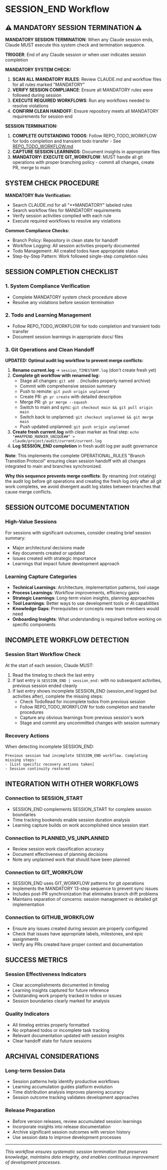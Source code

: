 # SESSION_END Workflow

## ⚠️ MANDATORY SESSION TERMINATION ⚠️

**MANDATORY SESSION TERMINATION**: When any Claude session ends, Claude MUST execute this system check and termination sequence.

**TRIGGER**: End of any Claude session or when user indicates session completion

**MANDATORY SYSTEM CHECK:**
1. **SCAN ALL MANDATORY RULES**: Review CLAUDE.md and workflow files for all rules marked "MANDATORY"
2. **VERIFY SESSION COMPLIANCE**: Ensure all MANDATORY rules were followed during session
3. **EXECUTE REQUIRED WORKFLOWS**: Run any workflows needed to resolve violations
4. **CONFIRM CLEAN HANDOFF**: Ensure repository meets all MANDATORY requirements for session end

**SESSION TERMINATION:**
1. **COMPLETE OUTSTANDING TODOS**: Follow REPO_TODO_WORKFLOW for todo completion and transient todo transfer - See [REPO_TODO_WORKFLOW.md](./REPO_TODO_WORKFLOW.md)
2. **CAPTURE SESSION LEARNINGS**: Document insights in appropriate files
3. **MANDATORY: EXECUTE GIT_WORKFLOW**: MUST handle all git operations with proper branching policy - commit all changes, create PR, merge to main

## SYSTEM CHECK PROCEDURE

**MANDATORY Rule Verification:**
- Search CLAUDE.md for all \"**MANDATORY\" labeled rules
- Search workflow files for MANDATORY requirements  
- Verify session activities complied with each rule
- Execute required workflows to resolve any violations

**Common Compliance Checks:**
- Branch Policy: Repository in clean state for handoff
- Workflow Logging: All session activities properly documented
- Todo Management: All created todos have appropriate status
- Step-by-Step Pattern: Work followed single-step completion rules

## SESSION COMPLETION CHECKLIST

### **1. System Compliance Verification**
- Complete MANDATORY system check procedure above
- Resolve any violations before session termination

### **2. Todo and Learning Management**
- Follow REPO_TODO_WORKFLOW for todo completion and transient todo transfer
- Document session learnings in appropriate docs/ files

### **3. Git Operations and Clean Handoff**
**UPDATED: Optimal audit log workflow to prevent merge conflicts:**

1. **Rename current.log** → `session_TIMESTAMP.log` (don't create fresh yet)
2. **Complete git workflow with renamed log:**
   - Stage all changes: `git add .` (includes properly named archive)
   - Commit with comprehensive session summary
   - Push to remote: `git push origin unplanned`
   - Create PR: `gh pr create` with detailed description
   - Merge PR: `gh pr merge --squash`
   - Switch to main and sync: `git checkout main && git pull origin main`
   - Switch back to unplanned: `git checkout unplanned && git merge main`
   - Push updated unplanned: `git push origin unplanned`
3. **Create fresh current.log** with clean marker as final step: `echo "##APPEND_MARKER_UNIQUE##" > claude/project/audit/current/current.log`
4. **Log SESSION_END completion** in fresh audit log per audit governance

**Note**: This implements the complete OPERATIONAL_RULES "Branch Transition Protocol" ensuring clean session handoff with all changes integrated to main and branches synchronized.

**Why this sequence prevents merge conflicts**: By renaming (not rotating) the audit log before git operations and creating the fresh log only after all git work completes, we avoid divergent audit log states between branches that cause merge conflicts.

## SESSION OUTCOME DOCUMENTATION

### **High-Value Sessions**
For sessions with significant outcomes, consider creating brief session summary:
- Major architectural decisions made
- Key documents created or updated
- Issues created with strategic importance
- Learnings that impact future development approach

### **Learning Capture Categories**
- **Technical Learnings**: Architecture, implementation patterns, tool usage
- **Process Learnings**: Workflow improvements, efficiency gains
- **Strategic Learnings**: Long-term vision insights, planning approaches
- **Tool Learnings**: Better ways to use development tools or AI capabilities
- **Knowledge Gaps**: Prerequisites or concepts new team members would need
- **Onboarding Insights**: What understanding is required before working on specific components

## INCOMPLETE WORKFLOW DETECTION

### **Session Start Workflow Check**
At the start of each session, Claude MUST:
1. Read the timelog to check the last entry
2. If last entry is `SESSION_END | session_end:` with no subsequent activities, previous session ended cleanly
3. If last entry shows incomplete SESSION_END (session_end logged but activities after), complete the missing steps:
   - Check TodoRead for incomplete todos from previous session
   - Follow REPO_TODO_WORKFLOW for todo completion and transfer procedures
   - Capture any obvious learnings from previous session's work
   - Stage and commit any uncommitted changes with session summary

### **Recovery Actions**
When detecting incomplete SESSION_END:
```
Previous session had incomplete SESSION_END workflow. Completing missing steps:
- [List specific recovery actions taken]
- Session continuity restored
```

## INTEGRATION WITH OTHER WORKFLOWS

### **Connection to SESSION_START**
- SESSION_END complements SESSION_START for complete session boundaries
- Time tracking bookends enable session duration analysis
- Learning capture builds on work accomplished since session start

### **Connection to PLANNED_VS_UNPLANNED**
- Review session work classification accuracy
- Document effectiveness of planning decisions
- Note any unplanned work that should have been planned

### **Connection to GIT_WORKFLOW**
- SESSION_END uses GIT_WORKFLOW patterns for git operations
- Implements the MANDATORY 13-step sequence to prevent sync issues
- Includes post-PR synchronization that eliminates branch drift problems
- Maintains separation of concerns: session management vs detailed git implementation

### **Connection to GITHUB_WORKFLOW**
- Ensure any issues created during session are properly configured
- Check that issues have appropriate labels, milestones, and epic assignments
- Verify any PRs created have proper context and documentation

## SUCCESS METRICS

### **Session Effectiveness Indicators**
- Clear accomplishments documented in timelog
- Learning insights captured for future reference
- Outstanding work properly tracked in todos or issues
- Session boundaries clearly marked for analysis

### **Quality Indicators**
- All timelog entries properly formatted
- No orphaned todos or incomplete task tracking
- Relevant documentation updated with session insights
- Clear handoff state for future sessions

## ARCHIVAL CONSIDERATIONS

### **Long-term Session Data**
- Session patterns help identify productive workflows
- Learning accumulation guides platform evolution
- Time distribution analysis improves planning accuracy
- Session outcome tracking validates development approaches

### **Release Preparation**
- Before version releases, review accumulated session learnings
- Incorporate insights into release documentation
- Archive significant session outcomes with version history
- Use session data to improve development processes

---

*This workflow ensures systematic session termination that preserves knowledge, maintains data integrity, and enables continuous improvement of development processes.*